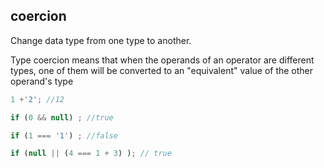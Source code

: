 ## coercion
Change data type from one type to another. 

Type coercion means that when the operands of an operator are different types, one of them will be converted to an "equivalent" value of the other operand's type

```javascript
1 +'2'; //12

if (0 && null) ; //true

if (1 === '1') ; //false 

if (null || (4 === 1 + 3) ); // true
 

